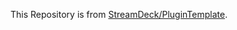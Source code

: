 This Repository is from [StreamDeck/PluginTemplate](https://github.com/elgatosf/streamdeck-plugintemplate).
